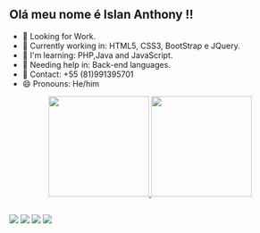 ## Olá meu nome é Islan Anthony !!

- 💼 Looking for Work.
- 🔭 Currently working in: HTML5, CSS3, BootStrap e JQuery.
- 🌱 I'm learning: PHP,Java and JavaScript.
- 🤔 Needing help in: Back-end languages.
- 📱 Contact: +55 (81)991395701
- 😄 Pronouns: He/him

<div align="center">
  <a href="https://github.com/Anthony4Dev">
  <img height="180em" src="https://github-readme-stats.vercel.app/api?username=Anthony4Dev&show_icons=true&theme=dark&include_all_commits=true&count_private=true"/>
  <img height="180em" src="https://github-readme-stats.vercel.app/api/top-langs/?username=Anthony4Dev&layout=compact&langs_count=7&theme=dark"/>
</div>
 
 ##
 
 <a href="https://instagram.com/anthony_islan" target="_blank"><img src="https://img.shields.io/badge/-Instagram-%23E4405F?style=for-the-badge&logo=instagram&logoColor=white" target="_blank"></a>
 <a href="https://discord.gg/wagxzStdcR" target="_blank"><img src="https://img.shields.io/badge/Discord-7289DA?style=for-the-badge&logo=discord&logoColor=white" target="_blank"></a> 
  <a href = "mailto:anthony.islan2005@gmail.com"><img src="https://img.shields.io/badge/-Gmail-%23333?style=for-the-badge&logo=gmail&logoColor=white" target="_blank"></a>
  <a href="https://www.linkedin.com/in/islan-anthony-649374200" target="_blank"><img src="https://img.shields.io/badge/-LinkedIn-%230077B5?style=for-the-badge&logo=linkedin&logoColor=white" target="_blank"></a> 
 
